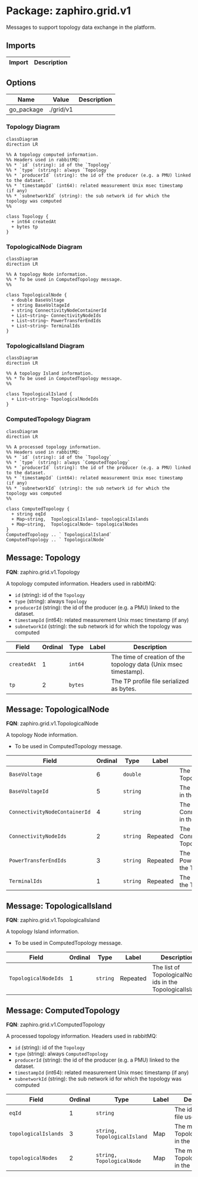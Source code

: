 # Package: zaphiro.grid.v1

<!-- markdownlint-disable -->
Messages to support topology data exchange in the platform.



## Imports

| Import | Description |
|--------|-------------|



## Options

| Name       | Value     | Description |
|------------|-----------|-------------|
| go_package | ./grid/v1 |             |




### Topology Diagram

```mermaid
classDiagram
direction LR

%% A topology computed information.
%% Headers used in rabbitMQ:
%% * `id` (string): id of the `Topology`
%% * `type` (string): always `Topology`
%% * `producerId` (string): the id of the producer (e.g. a PMU) linked to the dataset.
%% * `timestampId` (int64): related measurement Unix msec timestamp (if any)
%% * `subnetworkId` (string): the sub network id for which the topology was computed
%% 

class Topology {
  + int64 createdAt
  + bytes tp
}

```
### TopologicalNode Diagram

```mermaid
classDiagram
direction LR

%% A topology Node information.
%% * To be used in ComputedTopology message.
%% 

class TopologicalNode {
  + double BaseVoltage
  + string BaseVoltageId
  + string ConnectivityNodeContainerId
  + List~string~ ConnectivityNodeIds
  + List~string~ PowerTransferEndIds
  + List~string~ TerminalIds
}

```
### TopologicalIsland Diagram

```mermaid
classDiagram
direction LR

%% A topology Island information.
%% * To be used in ComputedTopology message.
%% 

class TopologicalIsland {
  + List~string~ TopologicalNodeIds
}

```
### ComputedTopology Diagram

```mermaid
classDiagram
direction LR

%% A processed topology information.
%% Headers used in rabbitMQ:
%% * `id` (string): id of the `Topology`
%% * `type` (string): always `ComputedTopology`
%% * `producerId` (string): the id of the producer (e.g. a PMU) linked to the dataset.
%% * `timestampId` (int64): related measurement Unix msec timestamp (if any)
%% * `subnetworkId` (string): the sub network id for which the topology was computed
%% 

class ComputedTopology {
  + string eqId
  + Map~string,  TopologicalIsland~ topologicalIslands
  + Map~string,  TopologicalNode~ topologicalNodes
}
ComputedTopology .. ` TopologicalIsland`
ComputedTopology .. ` TopologicalNode`

```

## Message: Topology

**FQN**: zaphiro.grid.v1.Topology

A topology computed information.
Headers used in rabbitMQ:
* `id` (string): id of the `Topology`
* `type` (string): always `Topology`
* `producerId` (string): the id of the producer (e.g. a PMU) linked to the dataset.
* `timestampId` (int64): related measurement Unix msec timestamp (if any)
* `subnetworkId` (string): the sub network id for which the topology was computed



| Field       | Ordinal | Type    | Label | Description                                                       |
|-------------|---------|---------|-------|-------------------------------------------------------------------|
| `createdAt` | 1       | `int64` |       | The time of creation of the topology data (Unix msec timestamp).  |
| `tp`        | 2       | `bytes` |       | The TP profile file serialized as bytes.                          |




## Message: TopologicalNode

**FQN**: zaphiro.grid.v1.TopologicalNode

A topology Node information.
* To be used in ComputedTopology message.



| Field                         | Ordinal | Type     | Label    | Description                                                      |
|-------------------------------|---------|----------|----------|------------------------------------------------------------------|
| `BaseVoltage`                 | 6       | `double` |          | The BaseVoltage in the TopologicalNode.                          |
| `BaseVoltageId`               | 5       | `string` |          | The id of the BaseVoltage in the TopologicalNode.                |
| `ConnectivityNodeContainerId` | 4       | `string` |          | The id of the ConnectivityNodeContainer in the TopologicalNode.  |
| `ConnectivityNodeIds`         | 2       | `string` | Repeated | The list of ConnectivityNode ids in the TopologicalNode.         |
| `PowerTransferEndIds`         | 3       | `string` | Repeated | The list of PowerTransferEnd ids in the TopologicalNode.         |
| `TerminalIds`                 | 1       | `string` | Repeated | The list of Terminal ids in the TopologicalNode.                 |




## Message: TopologicalIsland

**FQN**: zaphiro.grid.v1.TopologicalIsland

A topology Island information.
* To be used in ComputedTopology message.



| Field                | Ordinal | Type     | Label    | Description                                                |
|----------------------|---------|----------|----------|------------------------------------------------------------|
| `TopologicalNodeIds` | 1       | `string` | Repeated | The list of TopologicalNode ids in the TopologicalIsland.  |




## Message: ComputedTopology

**FQN**: zaphiro.grid.v1.ComputedTopology

A processed topology information.
Headers used in rabbitMQ:
* `id` (string): id of the `Topology`
* `type` (string): always `ComputedTopology`
* `producerId` (string): the id of the producer (e.g. a PMU) linked to the dataset.
* `timestampId` (int64): related measurement Unix msec timestamp (if any)
* `subnetworkId` (string): the sub network id for which the topology was computed



| Field                | Ordinal | Type                        | Label | Description                                     |
|----------------------|---------|-----------------------------|-------|-------------------------------------------------|
| `eqId`               | 1       | `string`                    |       | The id of the EQ file used.                     |
| `topologicalIslands` | 3       | `string, TopologicalIsland` | Map   | The map of TopologicalIslands in the Topology.  |
| `topologicalNodes`   | 2       | `string, TopologicalNode`   | Map   | The map of TopologicalNodes in the Topology.    |






<!-- Created by: Proto Diagram Tool -->
<!-- https://github.com/GoogleCloudPlatform/proto-gen-md-diagrams -->
